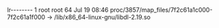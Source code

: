 lr-------- 1 root root 64 Jul 19 08:46 proc/3857/map_files/7f2c61a1c000-7f2c61a1f000 -> /lib/x86_64-linux-gnu/libdl-2.19.so
